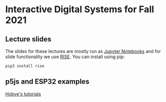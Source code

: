 # Interactive Digital Systems for Fall 2021

## Lecture slides
The slides for these lectures are mostly run as [Jupyter Notebooks](https://jupyter.org/) and for slide functionality we use [RISE](https://rise.readthedocs.io/en/stable/).
You can install using pip:
```
pip3 install rise
```

## p5js and ESP32 examples
[Hobye's tutorials](https://learn.hobye.dk/)
